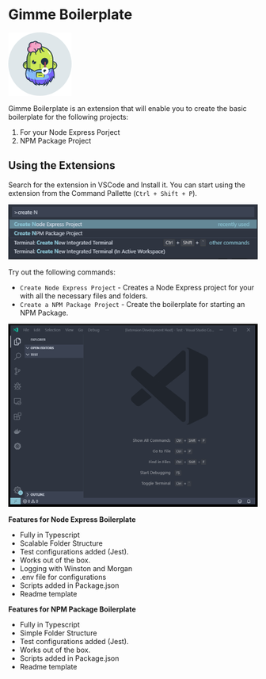 # Gimme Boilerplate

![Gimme Boilerplate](images/logo.png)

Gimme Boilerplate is an extension that will enable you to create the basic boilerplate for the following projects:

1. For your Node Express Porject
1. NPM Package Project

## Using the Extensions

Search for the extension in VSCode and Install it.
You can start using the extension from the Command Pallette (`Ctrl + Shift + P`).

![Usage](images/usage.png)

Try out the following commands:

- `Create Node Express Project` - Creates a Node Express project for your with all the necessary files and folders.
- `Create a NPM Package Project` - Create the boilerplate for starting an NPM Package.

![How to Use](images/usage.gif)

**Features for Node Express Boilerplate**

- Fully in Typescript
- Scalable Folder Structure
- Test configurations added (Jest).
- Works out of the box.
- Logging with Winston and Morgan
- .env file for configurations
- Scripts added in Package.json
- Readme template

**Features for NPM Package Boilerplate**

- Fully in Typescript
- Simple Folder Structure
- Test configurations added (Jest).
- Works out of the box.
- Scripts added in Package.json
- Readme template

